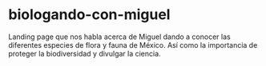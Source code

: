 # biologando-con-miguel
Landing page que nos habla acerca de Miguel dando a conocer las diferentes especies de flora y fauna de México. Así como la importancia de proteger la biodiversidad y divulgar la ciencia.
